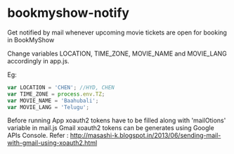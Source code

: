 # bookmyshow-notify

Get notified by mail whenever upcoming movie tickets are open for booking in BookMyShow

Change variables LOCATION, TIME_ZONE, MOVIE_NAME and MOVIE_LANG accordingly in app.js.

Eg:
```javascript
var LOCATION = 'CHEN'; //HYD, CHEN
var TIME_ZONE = process.env.TZ;
var MOVIE_NAME = 'Baahubali';
var MOVIE_LANG = 'Telugu';
```

Before running App xoauth2 tokens have to be filled along with 'mailOtions' variable in mail.js
Gmail xoauth2 tokens can be generates using Google APIs Console.
Refer : http://masashi-k.blogspot.in/2013/06/sending-mail-with-gmail-using-xoauth2.html

<!---
Cached View: http://webcache.googleusercontent.com/search?q=cache:http://masashi-k.blogspot.in/2013/06/sending-mail-with-gmail-using-xoauth2.html 
Just in case ;)
-->
